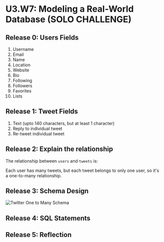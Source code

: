 # U3.W7: Modeling a Real-World Database (SOLO CHALLENGE)

## Release 0: Users Fields
1. Username
2. Email
3. Name
4. Location
5. Website
6. Bio
7. Following
8. Followers
9. Favorites
10. Lists

## Release 1: Tweet Fields

1. Text (upto 140 characters, but at least 1 character)
2. Reply to individual tweet
3. Re-tweet individual tweet

## Release 2: Explain the relationship
The relationship between `users` and `tweets` is: 

Each user has many tweets, but each tweet belongs to only one user, so it's a one-to-many relationship. 

## Release 3: Schema Design
![Twitter One to Many Schema](https://github.com/lrakhman/phase_0_unit_3/blob/master/week_7/images/Twitter%20One%20to%20Many%20Schema.png?raw=true)

## Release 4: SQL Statements
<!-- Include your SQL Statements. How can you make markdown files show blocks of code? -->

## Release 5: Reflection
<!-- Be sure to add your reflection here!!! -->